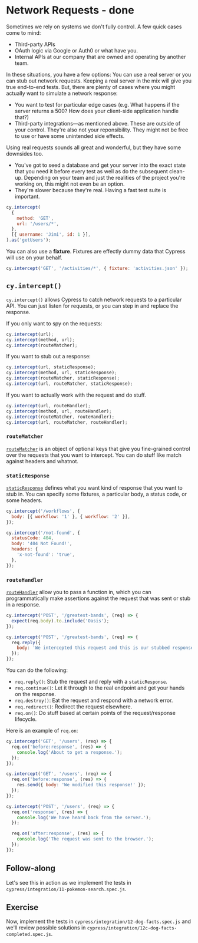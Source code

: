# Network Requests - done

Sometimes we rely on systems we don't fully control. A few quick cases come to mind:

- Third-party APIs
- OAuth logic via Google or Auth0 or what have you.
- Internal APIs at our company that are owned and operating by another team.

In these situations, you have a few options: You can use a real server or you can stub out network requests. Keeping a real server in the mix will give you true end-to-end tests. But, there are plenty of cases where you might actually want to simulate a network response:

- You want to test for particular edge cases (e.g. What happens if the server returns a 500? How does your client-side application handle that?)
- Third-party integrations—as mentioned above. These are outside of your control. They're also not your reponsibility. They might not be free to use or have some unintended side effects.

Using real requests sounds all great and wonderful, but they have some downsides too.

- You've got to seed a database and get your server into the exact state that you need it before every test as well as do the subsequent clean-up. Depending on your team and just the realities of the project you're working on, this might not even be an option.
- They're slower because they're real. Having a fast test suite is important.

```js
cy.intercept(
  {
    method: 'GET',
    url: '/users/*',
  },
  [{ username: 'Jimi', id: 1 }],
).as('getUsers');
```

You can also use a **fixture**. Fixtures are effectly dummy data that Cypress will use on your behalf.

```js
cy.intercept('GET', '/activities/*', { fixture: 'activities.json' });
```

## `cy.intercept()`

`cy.intercept()` allows Cypress to catch network requests to a particular API. You can just listen for requests, or you can step in and replace the response.

If you only want to spy on the requests:

```js
cy.intercept(url);
cy.intercept(method, url);
cy.intercept(routeMatcher);
```

If you want to stub out a response:

```js
cy.intercept(url, staticResponse);
cy.intercept(method, url, staticResponse);
cy.intercept(routeMatcher, staticResponse);
cy.intercept(url, routeMatcher, staticResponse);
```

If you want to actually work with the request and do stuff.

```js
cy.intercept(url, routeHandler);
cy.intercept(method, url, routeHandler);
cy.intercept(routeMatcher, routeHandler);
cy.intercept(url, routeMatcher, routeHandler);
```

### `routeMatcher`

[`routeMatcher`](https://docs.cypress.io/api/commands/intercept#routeMatcher-RouteMatcher) is an object of optional keys that give you fine-grained control over the requests that you want to intercept. You can do stuff like match against headers and whatnot.

### `staticResponse`

[`staticResponse`](https://docs.cypress.io/api/commands/intercept#staticResponse-lt-code-gtStaticResponselt-code-gt) defines what you want kind of response that you want to stub in. You can specify some fixtures, a particular body, a status code, or some headers.

```js
cy.intercept('/workflows', {
  body: [{ workflow: '1' }, { workflow: '2' }],
});
```

```js
cy.intercept('/not-found', {
  statusCode: 404,
  body: '404 Not Found!',
  headers: {
    'x-not-found': 'true',
  },
});
```

### `routeHandler`

[`routeHandler`](https://docs.cypress.io/api/commands/intercept#routeHandler-lt-code-gtFunctionlt-code-gt) allow you to pass a function in, which you can programmatically make assertions against the request that was sent or stub in a response.

```js
cy.intercept('POST', '/greatest-bands', (req) => {
  expect(req.body).to.include('Oasis');
});

cy.intercept('POST', '/greatest-bands', (req) => {
  req.reply({
    body: 'We intercepted this request and this is our stubbed response.',
  });
});
```

You can do the following:

- `req.reply()`: Stub the request and reply with a `staticResponse`.
- `req.continue()`: Let it through to the real endpoint and get your hands on the response.
- `req.destroy()`: Eat the request and respond with a network error.
- `req.redirect()`: Redirect the request elsewhere.
- `req.on()`: Do stuff based at certain points of the request/response lifecycle.

Here is an example of `req.on`:

```js
cy.intercept('GET', '/users', (req) => {
  req.on('before:response', (res) => {
    console.log('About to get a response.');
  });
});

cy.intercept('GET', '/users', (req) => {
  req.on('before:response', (res) => {
    res.send({ body: 'We modified this response!' });
  });
});

cy.intercept('POST', '/users', (req) => {
  req.on('response', (res) => {
    console.log('We have heard back from the server.');
  });

  req.on('after:response', (res) => {
    console.log('The request was sent to the browser.');
  });
});
```

## Follow-along

Let's see this in action as we implement the tests in `cypress/integration/11-pokemon-search.spec.js`.

## Exercise

Now, implement the tests in `cypress/integration/12-dog-facts.spec.js` and we'll review possible solutions in `cypress/integration/12c-dog-facts-completed.spec.js`.

